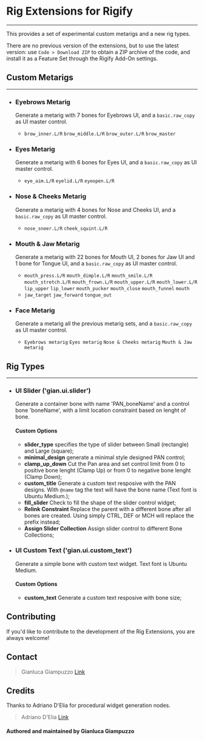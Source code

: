# Rig Extensions for Rigify
-------

This provides a set of experimental custom metarigs and a new rig types.

There are no previous version of the extensions, but to use the latest version:
use `Code > Download ZIP` to obtain a ZIP archive of the code, and install it
as a Feature Set through the Rigify Add-On settings.

## Custom Metarigs
-------

* ### Eyebrows Metarig
  Generate a metarig with 7 bones for Eyebrows UI, and a `basic.raw_copy` as UI master control.
  * `brow_inner.L/R` `brow_middle.L/R` `brow_outer.L/R` `brow_master`

* ### Eyes Metarig
  Generate a metarig with 6 bones for Eyes UI, and a `basic.raw_copy` as UI master control.
  * `eye_aim.L/R` `eyelid.L/R` `eyeopen.L/R`
 
* ### Nose & Cheeks Metarig
  Generate a metarig with 4 bones for Nose and Cheeks UI, and a `basic.raw_copy` as UI master control.
  * `nose_sneer.L/R` `cheek_squint.L/R`
 
* ### Mouth & Jaw Metarig
  Generate a metarig with 22 bones for Mouth UI, 2 bones for Jaw UI and 1 bone for Tongue UI, and a `basic.raw_copy` as UI master control.
  * `mouth_press.L/R` `mouth_dimple.L/R` `mouth_smile.L/R` `mouth_stretch.L/R` `mouth_frown.L/R` `mouth_upper.L/R` `mouth_lower.L/R` `lip_upper` `lip_lower` `mouth_pucker` `mouth_close` `mouth_funnel` `mouth`
  * `jaw_target` `jaw_forward` `tongue_out`
 
* ### Face Metarig
  Generate a metarig all the previous metarig sets, and a `basic.raw_copy` as UI master control.
  * `Eyebrows metarig` `Eyes metarig` `Nose & Cheeks metarig` `Mouth & Jaw metarig` 

## Rig Types
-------

* ### UI Slider ('gian.ui.slider')

  Generate a container bone with name 'PAN_boneName' and a control bone 'boneName',
  with a limit location constraint based on lenght of bone.
  
  #### Custom Options
  * **slider_type** specifies the type of slider between Small (rectangle) and Large (square);
  * **minimal_design** generate a minimal style designed PAN control;
  * **clamp_up_down** Cut the Pan area and set control limit from 0 to positive bone lenght (Clamp Up) or from 0 to negative bone lenght (Clamp Down);
  * **custom_title** Generate a custom text resposive with the PAN designs. With `@name` tag the text will have the bone name (Text font is Ubuntu Medium.);
  * **fill_slider** Check to fill the shape of the slider control widget; 
  * **Relink Constraint** Replace the parent with a different bone after all bones are created. Using simply CTRL, DEF or MCH will replace the prefix instead;
  * **Assign Slider Collection** Assign slider control to different Bone Collections;
 
* ### UI Custom Text ('gian.ui.custom_text')

  Generate a simple bone with custom text widget. Text font is Ubuntu Medium.
  
  #### Custom Options
  * **custom_text** Generate a custom text resposive with bone size;

## Contributing
If you'd like to contribute to the development of the Rig Extensions, you are always welcome!

## Contact
> Gianluca Giampuzzo [Link](https://linktr.ee/gianlucagiampuzzo)

## Credits
Thanks to Adriano D'Elia for procedural widget generation nodes.

> Adriano D'Elia [Link](https://linktr.ee/adrianodelia)

#### Authored and maintained by Gianluca Giampuzzo

